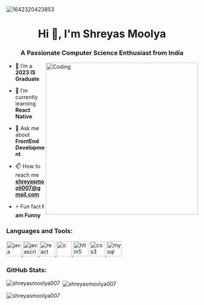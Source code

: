 ![1642320423853](https://user-images.githubusercontent.com/48784001/203785020-2b4826c1-7ddb-4de8-b65b-ebf6e04c5290.jpeg)
<h1 align="center">Hi 👋, I'm Shreyas Moolya</h1>
<h3 align="center">A Passionate Computer Science Enthusiast from India</h3>
<img align="right" alt="Coding" width="400" src="https://64.media.tumblr.com/e2e4d66f9b38602d500fa992267bfb9f/tumblr_p0crtocc781w4t58uo1_540.gifv">


- 🔭 I’m a **2023 IS Graduate**

- 🌱 I’m currently learning **React Native**

- 💬 Ask me about **FrontEnd Development**

- 📫 How to reach me **shreyasmooli007@gmail.com**

- ⚡ Fun fact **I am Funny**

<h3 align="left">Languages and Tools:</h3>
<p align="left"> </a> <a href="https://www.java.com" target="_blank" rel="noreferrer"> <img src="https://www.svgrepo.com/show/303388/java-4-logo.svg" alt="java" width="40" height="40"/><a href="https://www.javascript.com" target="_blank" rel="noreferrer"> <img src="https://w1.pngwing.com/pngs/136/126/png-transparent-javascript-logo-angularjs-nodejs-computer-programming-web-development-computer-software-jquery-yellow.png" alt="javascript" width="40" height="40"/><a href="https://react.dev" target="_blank" rel="noreferrer"> <img src="https://cdn.worldvectorlogo.com/logos/react-1.svg" alt="react" width="40" height="40"/><a href="https://www.cprogramming.com/" target="_blank" rel="noreferrer"> <img src="https://upload.wikimedia.org/wikipedia/commons/thumb/1/18/C_Programming_Language.svg/570px-C_Programming_Language.svg.png?20201031132917" alt="c" width="40" height="40"/> </a> <a href="https://www.w3schools.com/html/" target="_blank" rel="noreferrer"> <img src="https://cdn.cdnlogo.com/logos/h/84/html.svg" alt="htlm5" width="40" height="40"/></a> <a href="https://www.w3schools.com/css/" target="_blank" rel="noreferrer"> <img src="https://upload.wikimedia.org/wikipedia/commons/thumb/6/62/CSS3_logo.svg/800px-CSS3_logo.svg.png" alt="css3" width="40" height="40"/>  </a> <a href="https://www.mysql.com/" target="_blank" rel="noreferrer"> <img src="https://icons-for-free.com/download-icon-development+logo+mysql+icon-1320184807686758112_512.png" alt="mysql" width="40" height="40"/> </a> </p>

<h3 align="left">GitHub Stats:</h3>
<p><img align="left" src="https://github-readme-stats.vercel.app/api/top-langs/?username=shreyasmoolya007&theme=dark&hide_border=false&include_all_commits=false&count_private=false&layout=compact" alt="shreyasmoolya007" /></p>

<p>&nbsp;<img align="center" src="https://github-readme-stats.vercel.app/api?username=shreyasmoolya007&theme=dark&hide_border=false&include_all_commits=false&count_private=false" alt="shreyasmoolya007" /></p>

<p><img align="center" src="https://github-readme-streak-stats.herokuapp.com/?user=shreyasmoolya007&theme=dark&hide_border=false" alt="shreyasmoolya007" /></p>
